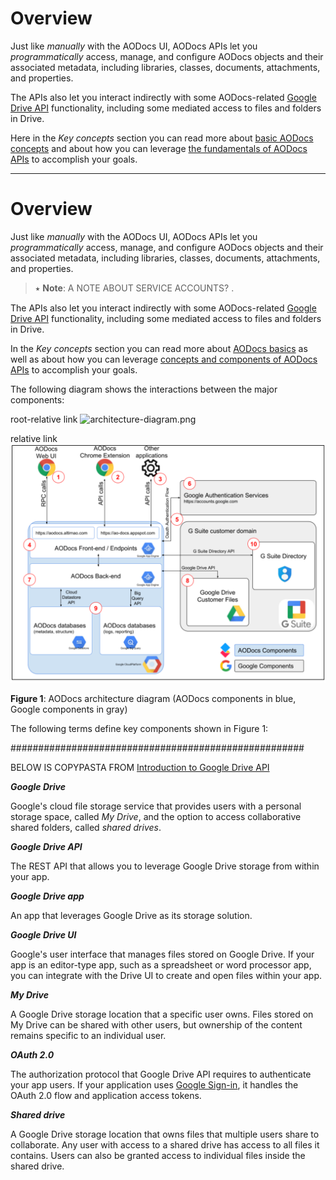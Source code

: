 # Overview

Just like _manually_ with the AODocs UI, AODocs APIs let you _programmatically_ access, manage, and configure AODocs objects and their associated metadata, including libraries, classes, documents, attachments, and properties.

The APIs also let you interact indirectly with some AODocs-related [Google Drive API](https://developers.google.com/drive/api/v3/about-sdk) functionality, including some mediated access to files and folders in Drive.

Here in the *Key concepts* section you can read more about [basic AODocs concepts](/docs/aodocs-staging.altirnao.com/1/c/Fundamentals/Basic%20of%20AODocs) and about how you can leverage [the fundamentals of AODocs APIs](/docs/aodocs-staging.altirnao.com/1/c/Fundamentals/Basic%20of%20AODocs%20APIs) to accomplish your goals.

---

# Overview

Just like _manually_ with the AODocs UI, AODocs APIs let you _programmatically_ access, manage, and configure AODocs objects and their associated metadata, including libraries, classes, documents, attachments, and properties.

> ⭑   **Note**: A NOTE ABOUT SERVICE ACCOUNTS?   .

The APIs also let you interact indirectly with some AODocs-related [Google Drive API](https://developers.google.com/drive/api/v3/about-sdk) functionality, including some mediated access to files and folders in Drive.

In the _Key concepts_ section you can read more about [AODocs basics](https://api.aodocs-staging.com/docs/aodocs-staging.altirnao.com/1/c/Fundamentals/Basic%20of%20AODocs) as well as about how you can leverage [concepts and components of AODocs APIs](https://api.aodocs-staging.com/docs/aodocs-staging.altirnao.com/1/c/Fundamentals/Basic%20of%20AODocs%20APIs) to accomplish your goals.

The following diagram shows the interactions between the major components:

root-relative link
![architecture-diagram.png](/architecture-diagram.png)

relative link
![architecture-diagram.png](../../architecture-diagram.png)

**Figure 1**: AODocs architecture diagram (AODocs components in blue, Google components in gray)

The following terms define key components shown in Figure 1:

#####################################################

BELOW IS COPYPASTA FROM [Introduction to Google Drive API](https://developers.google.com/drive/api/v3/about-sdk)

**_Google Drive_**

Google's cloud file storage service that provides users with a personal storage space, called _My Drive_, and the option to access collaborative shared folders, called _shared drives_.

**_Google Drive API_**

The REST API that allows you to leverage Google Drive storage from within your app.

**_Google Drive app_**

An app that leverages Google Drive as its storage solution.

**_Google Drive UI_**

Google's user interface that manages files stored on Google Drive. If your app is an editor-type app, such as a spreadsheet or word processor app, you can integrate with the Drive UI to create and open files within your app.

**_My Drive_**

A Google Drive storage location that a specific user owns. Files stored on My Drive can be shared with other users, but ownership of the content remains specific to an individual user.

**_OAuth 2.0_**

The authorization protocol that Google Drive API requires to authenticate your app users. If your application uses [Google Sign-in](https://developers.google.com/identity/sign-in/web/sign-in), it handles the OAuth 2.0 flow and application access tokens.

**_Shared drive_**

A Google Drive storage location that owns files that multiple users share to collaborate. Any user with access to a shared drive has access to all files it contains. Users can also be granted access to individual files inside the shared drive.


<!-- Docs to Markdown version 1.0β20 -->
